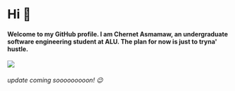 <h1> Hi 👋 </h1>

<h4> Welcome to my GitHub profile. I am Chernet Asmamaw, an undergraduate software engineering student at ALU. The plan for now is just to tryna' hustle. </h4>
<img src="[https://user-images.githubusercontent.com/113379056/213289932-b9c41acb-ae43-43aa-a133-c0c2e0e54091.jpg)](https://www.google.com/url?sa=i&url=https%3A%2F%2Fgifer.com%2Fen%2Fgifs%2Ffunny&psig=AOvVaw2AFA-J2JmfuOZx72rHnJrQ&ust=1676537664804000&source=images&cd=vfe&ved=0CA8QjRxqFwoTCLikt9KTl_0CFQAAAAAdAAAAABAJ)">

<h6> update coming sooooooooon! 😉</h6>

<!--
**ChernetAsmamaw/ChernetAsmamaw** is a ✨ _special_ ✨ repository because its `README.md` (this file) appears on your GitHub profile.

Here are some ideas to get you started:

- 🔭 I’m currently working on ...
- 🌱 I’m currently learning ...
- 👯 I’m looking to collaborate on ...
- 🤔 I’m looking for help with ...
- 💬 Ask me about ...
- 📫 How to reach me: ...
- 😄 Pronouns: ...
- ⚡ Fun fact: ...
-->
